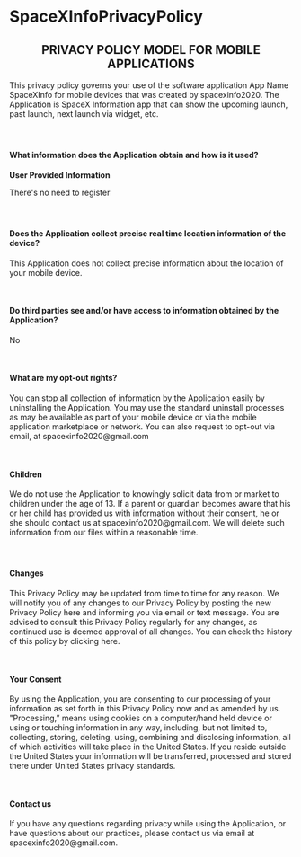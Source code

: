 # SpaceXInfoPrivacyPolicy
<body>
                <h2 style="text-align: center;">PRIVACY POLICY MODEL FOR MOBILE APPLICATIONS</h2>
                <p></p>
                <p> This privacy policy governs your use of the software application App Name SpaceXInfo for mobile devices that was created by spacexinfo2020. The Application is SpaceX Information app that can show the upcoming launch, past launch, next
                    launch via widget, etc.</p>
                <h4>&nbsp;</h4>
                <h4>What information does the Application obtain and how is it used?</h4>
                <p></p>
                <p><strong>User Provided Information</strong>&nbsp;</p>
                <p>There's no need to register </p>
                <p></p>
                <h4>&nbsp;</h4>
                <h4>Does the Application collect precise real time location information of the device?</h4>
                <p></p>
                <p>This Application does not collect precise information about the location of your mobile device.&nbsp;</p>
                <p>&nbsp;</p>
                <h4>Do third parties see and/or have access to information obtained by the Application?</h4>
                <p></p>
                <p>No</p>
                <p></p>
                <p>&nbsp;</p>
                <h4>What are my opt-out rights?</h4>
                <p></p>
                <p>You can stop all collection of information by the Application easily by uninstalling the Application. You may use the standard uninstall processes as may be available as part of your mobile device or via the mobile application marketplace
                    or network. You can also request to opt-out via email, at spacexinfo2020@gmail.com</p>
                <p>&nbsp;</p>
                <h4><strong>Children</strong></h4>
                <p></p>
                <p>We do not use the Application to knowingly solicit data from or market to children under the age of 13. If a parent or guardian becomes aware that his or her child has provided us with information without their consent, he or she should
                    contact us at spacexinfo2020@gmail.com. We will delete such information from our files within a reasonable time.</p>
                <h4>&nbsp;</h4>
                <h4><strong>Changes</strong></h4>
                <p>This Privacy Policy may be updated from time to time for any reason. We will notify you of any changes to our Privacy Policy by posting the new Privacy Policy&nbsp;<span class="field" data-name="Insert URL" data-default="here" data-type="short"
                        data-owner="sender">here</span>&nbsp;and&nbsp;<span class="field" data-name="IF THE APPLICATION OBTAINS EMAIL AND/OR PHONE #" data-default="informing you via email or text message" data-type="short" data-owner="sender">informing you via email or text message</span>.
                    You are advised to consult this Privacy Policy regularly for any changes, as continued use is deemed approval of all changes. You can check the history of this policy by <span class="field" data-name="Insert the link of the version history on Docracy, available under &quot;Show info for this version&quot;, e.g. https://www.docracy.com/doc/versions?docId=6016"
                        data-default="clicking here" data-type="short" data-owner="sender">clicking here</span>.</p>
                <p>&nbsp;</p>
                <h4><strong>Your Consent</strong></h4>
                <p>By using the Application, you are consenting to our processing of your information as set forth in this Privacy Policy now and as amended by us. &quot;Processing,” means using cookies on a computer/hand held device or using or touching
                    information in any way, including, but not limited to, collecting, storing, deleting, using, combining and disclosing information, all of which activities will take place in the <span class="field" data-name="State of Residence" data-default="United States"
                        data-type="short" data-owner="sender">United States</span>. If you reside outside the <span class="field" data-name="State of Residence" data-default="United States" data-type="short" data-owner="sender">United States</span>&nbsp;your
                    information will be transferred, processed and stored there under <span class="field" data-name="State of Residence" data-default="United States" data-type="short" data-owner="sender">United States</span>&nbsp;privacy standards.&nbsp;</p>
                <p>&nbsp;</p>
                <h4>Contact us</h4>
                <p>If you have any questions regarding privacy while using the Application, or have questions about our practices, please contact us via email at spacexinfo2020@gmail.com.</p>
            </body>
